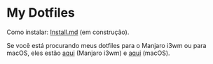 # My Dotfiles

Como instalar: [Install.md](https://github.com/vibraniumdev/dotfiles/wiki/Instala%C3%A7%C3%A3o) (em construção).

Se você está procurando meus dotfiles para o Manjaro i3wm ou para macOS, eles estão [aqui](https://github.com/vibraniumdev/i3wm-dotfiles) (Manjaro i3wm) e [aqui](https://github.com/vibraniumdev/macOS-Dotfiles) (macOS).

